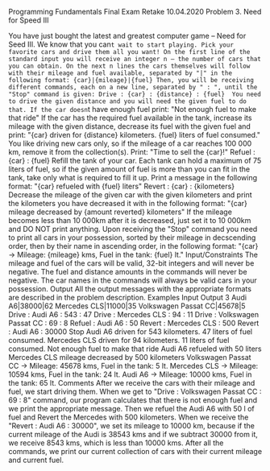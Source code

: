 Programming Fundamentals Final Exam Retake 10.04.2020
Problem 3. Need for Speed III

You have just bought the latest and greatest computer game – Need for Seed III. We know that you can`t wait to start playing. Pick your favorite cars and drive them all you want!
On the first line of the standard input you will receive an integer n – the number of cars that you can obtain. On the next n lines the cars themselves will follow with their mileage and fuel available, separated by "|" in the following format:
{car}|{mileage}|{fuel}
Then, you will be receiving different commands, each on a new line, separated by " : ", until the "Stop" command is given:
Drive : {car} : {distance} : {fuel} 
You need to drive the given distance and you will need the given fuel to do that. If the car doesn`t have enough fuel print:
"Not enough fuel to make that ride"
If the car has the required fuel available in the tank, increase its mileage with the given distance, decrease its fuel with the given fuel and print: 
"{car} driven for {distance} kilometers. {fuel} liters of fuel consumed."
You like driving new cars only, so if the mileage of a car reaches 100 000 km, remove it from the collection(s). Print:
"Time to sell the {car}!"
Refuel : {car} : {fuel}
Refill the tank of your car. 
Each tank can hold a maximum of 75 liters of fuel, so if the given amount of fuel is more than you can fit in the tank, take only what is required to fill it up. 
Print a message in the following format:
"{car} refueled with {fuel} liters"
Revert : {car} : {kilometers}
Decrease the mileage of the given car with the given kilometers and print the kilometers you have decreased it with in the following format:
"{car} mileage decreased by {amount reverted} kilometers"
If the mileage becomes less than 10 000km after it is decreased, just set it to 10 000km and 
DO NOT print anything.
Upon receiving the "Stop" command you need to print all cars in your possession, sorted by their mileage in decscending order, then by their name in ascending order, in the following format:
"{car} -> Mileage: {mileage} kms, Fuel in the tank: {fuel} lt."
Input/Constraints
The mileage and fuel of the cars will be valid, 32-bit integers and will never be negative.
The fuel and distance amounts in the commands will never be negative.
The car names in the commands will always be valid cars in your possession.
Output
All the output messages with the appropriate formats are described in the problem description.
Examples
Input	Output
3
Audi A6|38000|62
Mercedes CLS|11000|35
Volkswagen Passat CC|45678|5
Drive : Audi A6 : 543 : 47
Drive : Mercedes CLS : 94 : 11
Drive : Volkswagen Passat CC : 69 : 8
Refuel : Audi A6 : 50
Revert : Mercedes CLS : 500
Revert : Audi A6 : 30000
Stop	Audi A6 driven for 543 kilometers. 47 liters of fuel consumed.
Mercedes CLS driven for 94 kilometers. 11 liters of fuel consumed.
Not enough fuel to make that ride
Audi A6 refueled with 50 liters
Mercedes CLS mileage decreased by 500 kilometers
Volkswagen Passat CC -> Mileage: 45678 kms, Fuel in the tank: 5 lt.
Mercedes CLS -> Mileage: 10594 kms, Fuel in the tank: 24 lt.
Audi A6 -> Mileage: 10000 kms, Fuel in the tank: 65 lt.
Comments
After we receive the cars with their mileage and fuel, we start driving them. When we get to "Drive : Volkswagen Passat CC : 69 : 8" command, our program calculates that there is not enough fuel and we print the appropriate message. Then we refuel the Audi A6 with 50 l of fuel and Revert the Mercedes with 500 kilometers.
When we receive the "Revert : Audi A6 : 30000", we set its mileage to 10000 km, because if the current mileage of the Audi is 38543 kms and if we subtract 30000 from it, we receive 8543 kms, which is less than 10000 kms.
After all the commands, we print our current collection of cars with their current mileage and current fuel.
